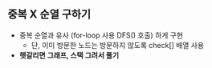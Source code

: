 ## 중복 X 순열 구하기
* 중복 순열과 유사 (for-loop 사용 DFS() 호출) 하게 구현
  * 단, 이미 방문한 노드는 방문하지 않도록 check[] 배열 사용
* **헷갈리면 그래프, 스택 그려서 풀기**